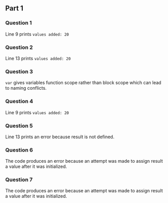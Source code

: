 ## Part 1
### Question 1
Line 9 prints `values added: 20`
### Question 2
Line 13 prints `values added: 20`
### Question 3
`var` gives variables function scope rather than block scope which can lead to naming conflicts.
### Question 4 
Line 9 prints `values added: 20`
### Question 5
Line 13 prints an error because result is not defined.
### Question 6
The code produces an error because an attempt was made to assign result a value after it was initialized. 
### Question 7
The code produces an error because an attempt was made to assign result a value after it was initialized. 